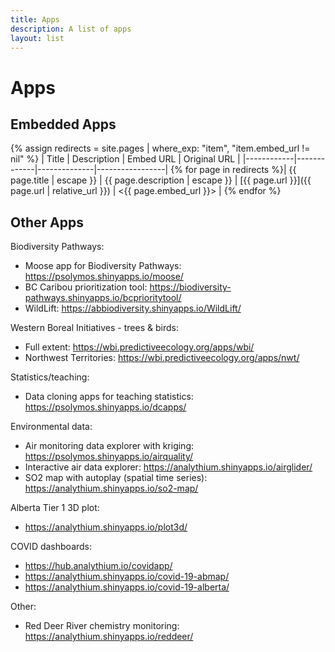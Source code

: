 ```yaml
---
title: Apps
description: A list of apps
layout: list
---
```


# Apps

## Embedded Apps

{% assign redirects = site.pages | where_exp: "item", "item.embed_url != nil" %}
| Title      | Description | Embed URL    | Original URL    |
|------------|-------------|--------------|-----------------|
{% for page in redirects %}| {{ page.title | escape }} | {{ page.description | escape }} | [{{ page.url }}]({{ page.url | relative_url }}) | <{{ page.embed_url }}> |
{% endfor %}


## Other Apps

Biodiversity Pathways:

- Moose app for Biodiversity Pathways: <https://psolymos.shinyapps.io/moose/>
- BC Caribou prioritization tool: <https://biodiversity-pathways.shinyapps.io/bcprioritytool/>
- WildLift: <https://abbiodiversity.shinyapps.io/WildLift/>

Western Boreal Initiatives - trees & birds:

- Full extent: <https://wbi.predictiveecology.org/apps/wbi/>
- Northwest Territories: <https://wbi.predictiveecology.org/apps/nwt/>

Statistics/teaching:

- Data cloning apps for teaching statistics: <https://psolymos.shinyapps.io/dcapps/>

Environmental data:

- Air monitoring data explorer with kriging: <https://psolymos.shinyapps.io/airquality/>
- Interactive air data explorer: <https://analythium.shinyapps.io/airglider/>
- SO2 map with autoplay (spatial time series): <https://analythium.shinyapps.io/so2-map/>

Alberta Tier 1 3D plot:

- <https://analythium.shinyapps.io/plot3d/>

COVID dashboards:

- <https://hub.analythium.io/covidapp/>
- <https://analythium.shinyapps.io/covid-19-abmap/>
- <https://analythium.shinyapps.io/covid-19-alberta/>

Other:

- Red Deer River chemistry monitoring: <https://analythium.shinyapps.io/reddeer/>
